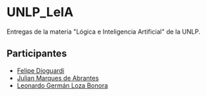 # UNLP_LeIA

Entregas de la materia "Lógica e Inteligencia Artificial" de la UNLP.

## Participantes

- [Felipe Dioguardi](https://github.com/fdioguardi)
- [Julian Marques de Abrantes](https://github.com/julianMarques1)
- [Leonardo Germán Loza Bonora](https://github.com/keykor)
